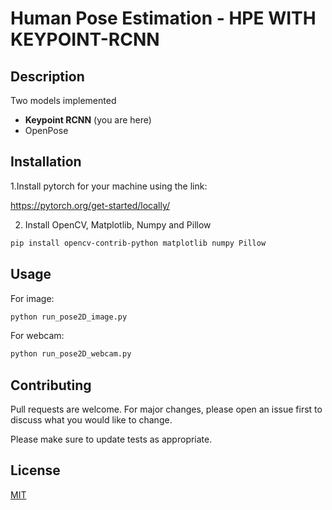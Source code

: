 # Human Pose Estimation - HPE **WITH KEYPOINT-RCNN**

## Description

Two models implemented

* **Keypoint RCNN** (you are here)
* OpenPose

## Installation

1.Install pytorch for your machine using the link:

<https://pytorch.org/get-started/locally/>

2. Install OpenCV, Matplotlib, Numpy and Pillow
```bash
pip install opencv-contrib-python matplotlib numpy Pillow
```

## Usage
For image:
```python
python run_pose2D_image.py
```
For webcam:
```python
python run_pose2D_webcam.py
```

## Contributing
Pull requests are welcome. For major changes, please open an issue first to discuss what you would like to change.

Please make sure to update tests as appropriate.

## License
[MIT](https://choosealicense.com/licenses/mit/)
